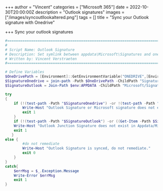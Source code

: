 +++
author = "Vincent"
categories = ["Microsoft 365"]
date = 2022-10-30T20:00:00Z
description = "Outlook signatures"
images = ["/images/syncoutllookaltered.png"]
tags = []
title = "Sync your Outlook signature with Onedrive"

+++
Sync your outlook signatures

```PowerShell
#=============================================================================================================================
#
# Script Name: Outlook Signature
# Description: Set symlink between appdata\Microsoft\Signatures and onedrive\Signatures
# Written by: Vincent Verstraeten                      
#=============================================================================================================================

# Define Variables
$OneDrivePath = [Environment]::GetEnvironmentVariable("ONEDRIVE",[EnvironmentVariableTarget]::User)   
$SignatureOnedrive = join-path -Path $OneDrivePath -ChildPath "Signatures" 
$SignatureOutlook = Join-Path $env:APPDATA -ChildPath "Microsoft/Signatures"

try
{
    if (!(test-path -Path "$SignatureOnedrive") -or !(test-path -Path "$SignatureOutlook") ) { 
        Write-Host "Outlook Signature or Microsoft signature does not exist in Onedrive, remediation needed"
        exit 1
    }
    if (!(test-path -Path "$SignatureOutlook") -or ((Get-Item -Path $SignatureOutlook  -Force).LinkType -ne "Junction") ) { 
    Write-Host "Outlook Junction Signature does not exist in Appdata/Microsoft/Outlook, remediation needed"
    exit 1
   }
else {
        #do not remediate
        Write-Host "Outlook Signature is synced, do not remediate."        
        exit 0
    }
}
catch{
    $errMsg = $_.Exception.Message
    Write-Error $errMsg
    exit 1
}
```